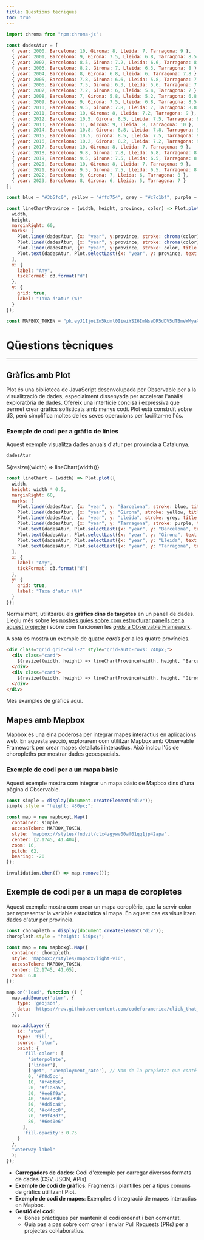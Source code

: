 ```yaml
---
title: Qüestions tècniques
toc: true
---
```


```js
import chroma from "npm:chroma-js";
 
const dadesAtur = [
  { year: 2000, Barcelona: 10, Girona: 8, Lleida: 7, Tarragona: 9 },
  { year: 2001, Barcelona: 9, Girona: 7.5, Lleida: 6.8, Tarragona: 8.5 },
  { year: 2002, Barcelona: 8.5, Girona: 7.2, Lleida: 6.6, Tarragona: 8.2 },
  { year: 2003, Barcelona: 8.2, Girona: 7, Lleida: 6.3, Tarragona: 8 },
  { year: 2004, Barcelona: 8, Girona: 6.8, Lleida: 6, Tarragona: 7.8 },
  { year: 2005, Barcelona: 7.8, Girona: 6.6, Lleida: 5.8, Tarragona: 7.6 },
  { year: 2006, Barcelona: 7.5, Girona: 6.3, Lleida: 5.6, Tarragona: 7.3 },
  { year: 2007, Barcelona: 7.2, Girona: 6, Lleida: 5.4, Tarragona: 7 },
  { year: 2008, Barcelona: 7, Girona: 5.8, Lleida: 5.2, Tarragona: 6.8 },
  { year: 2009, Barcelona: 9, Girona: 7.5, Lleida: 6.8, Tarragona: 8.5 },
  { year: 2010, Barcelona: 9.5, Girona: 7.8, Lleida: 7, Tarragona: 8.8 },
  { year: 2011, Barcelona: 10, Girona: 8, Lleida: 7.2, Tarragona: 9 },
  { year: 2012, Barcelona: 10.5, Girona: 8.5, Lleida: 7.5, Tarragona: 9.5 },
  { year: 2013, Barcelona: 11, Girona: 9, Lleida: 8, Tarragona: 10 },
  { year: 2014, Barcelona: 10.8, Girona: 8.8, Lleida: 7.8, Tarragona: 9.8 },
  { year: 2015, Barcelona: 10.5, Girona: 8.5, Lleida: 7.5, Tarragona: 9.5 },
  { year: 2016, Barcelona: 10.2, Girona: 8.2, Lleida: 7.2, Tarragona: 9.2 },
  { year: 2017, Barcelona: 10, Girona: 8, Lleida: 7, Tarragona: 9 },
  { year: 2018, Barcelona: 9.8, Girona: 7.8, Lleida: 6.8, Tarragona: 8.8 },
  { year: 2019, Barcelona: 9.5, Girona: 7.5, Lleida: 6.5, Tarragona: 8.5 },
  { year: 2020, Barcelona: 10, Girona: 8, Lleida: 7, Tarragona: 9 },
  { year: 2021, Barcelona: 9.5, Girona: 7.5, Lleida: 6.5, Tarragona: 8.5 },
  { year: 2022, Barcelona: 9, Girona: 7, Lleida: 6, Tarragona: 8 },
  { year: 2023, Barcelona: 8, Girona: 6, Lleida: 5, Tarragona: 7 }
];

const blue = "#3b5fc0", yellow = "#ffd754", grey = "#c7c1bf", purple = "#a160af", orange = "#ff9c38", green = "#5ca34b", pink = "#f794b9", sky = "#61b0ff", red = "#ed393f", brown = "#a87a54";

const lineChartProvince = (width, height, province, color) => Plot.plot({
  width,
  height,
  marginRight: 60,
  marks: [
    Plot.lineY(dadesAtur, {x: "year", y:province, stroke: chroma(color).darken().hex(), strokeWidth: 3, title: province}),
    Plot.lineY(dadesAtur, {x: "year", y:province, stroke: chroma(color).darken().hex(), strokeWidth: 2, title: province, marker: "dot"}),
    Plot.lineY(dadesAtur, {x: "year", y:province, stroke: color, title: province, marker: "dot", curve: "monotone-x"}),
    Plot.text(dadesAtur, Plot.selectLast({x: "year", y: province, text: d => province, textAnchor: "start", dx: 6})),
  ],
  x: {
    label: "Any",
    tickFormat: d3.format("d")
  },
  y: {
    grid: true,
    label: "Taxa d'atur (%)"
  }
});

const MAPBOX_TOKEN = "pk.eyJ1IjoiZm5kdml0IiwiYSI6ImNseDR5dDV5dTBmeWMyaXNjemRkbDA3cHEifQ.HgSEJBTQzDFB-qBS2C4dvg";
```

# Qüestions tècniques
---
## Gràfics amb Plot
Plot és una biblioteca de JavaScript desenvolupada per Observable per a la visualització de dades, especialment dissenyada per accelerar l'anàlisi exploratòria de dades. Ofereix una interfície concisa i expressiva que permet crear gràfics sofisticats amb menys codi. Plot està construït sobre d3, però simplifica moltes de les seves operacions per facilitar-ne l'ús.

### Exemple de codi per a gràfic de línies
Aquest exemple visualitza dades anuals d'atur per província a Catalunya.

```js echo
dadesAtur
```

${resize((width) => lineChart(width))}


```js echo
const lineChart = (width) => Plot.plot({
  width,
  height: width * 0.5,
  marginRight: 60,
  marks: [
    Plot.lineY(dadesAtur, {x: "year", y: "Barcelona", stroke: blue, title: "Barcelona", marker: true, curve: "monotone-x", tip: true}),
    Plot.lineY(dadesAtur, {x: "year", y: "Girona", stroke: yellow, title: "Girona", marker: true, curve: "monotone-x", tip: true}),
    Plot.lineY(dadesAtur, {x: "year", y: "Lleida", stroke: grey, title: "Lleida", marker: true, curve: "monotone-x", tip: true}),
    Plot.lineY(dadesAtur, {x: "year", y: "Tarragona", stroke: purple, title: "Tarragona", marker: true, curve: "monotone-x", tip: true}),
    Plot.text(dadesAtur, Plot.selectLast({x: "year", y: "Barcelona", text: d => "Barcelona", textAnchor: "start", dx: 6})),
    Plot.text(dadesAtur, Plot.selectLast({x: "year", y: "Girona", text: d =>  "Girona", textAnchor: "start", dx: 6})),
    Plot.text(dadesAtur, Plot.selectLast({x: "year", y: "Lleida", text: d =>  "Lleida", textAnchor: "start", dx: 6})),
    Plot.text(dadesAtur, Plot.selectLast({x: "year", y: "Tarragona", text: d =>  "Tarragona", textAnchor: "start", dx: 6}))
  ],
  x: {
    label: "Any",
    tickFormat: d3.format("d")
  },
  y: {
    grid: true,
    label: "Taxa d'atur (%)"
  }
});
```

Normalment, utilitzareu els **gràfics dins de targetes** en un panell de dades. Llegiu més sobre les [nostres guies sobre com estructurar panells per a aquest projecte](./guia.md) i sobre com funcionen les [*grids* a Observable Framework](https://observablehq.com/framework/markdown#grids).

A sota es mostra un exemple de quatre *cards* per a les quatre províncies.

```html echo
<div class="grid grid-cols-2" style="grid-auto-rows: 240px;">
  <div class="card">
    ${resize((width, height) => lineChartProvince(width, height, "Barcelona", blue))}
  </div>
  <div class="card">
    ${resize((width, height) => lineChartProvince(width, height, "Girona", yellow))}
  </div>
</div>
```

Més examples de gràfics aqui.

## Mapes amb Mapbox
Mapbox és una eina poderosa per integrar mapes interactius en aplicacions web. En aquesta secció, explorarem com utilitzar Mapbox amb Observable Framework per crear mapes detallats i interactius. Això inclou l'ús de choropleths per mostrar dades geoespacials.

### Exemple de codi per a un mapa bàsic
Aquest exemple mostra com integrar un mapa bàsic de Mapbox dins d'una pàgina d'Observable.

```js echo
const simple = display(document.createElement("div"));
simple.style = "height: 480px;";

const map = new mapboxgl.Map({
  container: simple,
  accessToken: MAPBOX_TOKEN,
  style: 'mapbox://styles/fndvit/clx4zgywv00af01qq1jp42apa',
  center: [2.1745, 41.404],
  zoom: 16,
  pitch: 62,
  bearing: -20
});

invalidation.then(() => map.remove());
```

## Exemple de codi per a un mapa de coropletes
Aquest exemple mostra com crear un mapa coroplèric, que fa servir color per representar la variable estadística al mapa. En aquest cas es visualitzen dades d'atur per provincia.

```js echo
const choropleth = display(document.createElement("div"));
choropleth.style = "height: 540px;";

const map = new mapboxgl.Map({
  container: choropleth,
  style: 'mapbox://styles/mapbox/light-v10',
  accessToken: MAPBOX_TOKEN,
  center: [2.1745, 41.65],
  zoom: 6.8
});

map.on('load', function () {
  map.addSource('atur', {
    type: 'geojson',
    data: 'https://raw.githubusercontent.com/codeforamerica/click_that_hood/master/public/data/spain-provinces.geojson' // URL a les dades GeoJSON
  });

  map.addLayer({
    id: 'atur',
    type: 'fill',
    source: 'atur',
    paint: {
      'fill-color': [
        'interpolate',
        ['linear'],
        ['get', 'unemployment_rate'], // Nom de la propietat que conté la taxa d'atur
        0, '#f8d5cc',
        10, '#f4bfb6',
        20, '#f1a8a5',
        30, '#ee8f9a',
        40, '#ec739b',
        50, '#dd5ca8',
        60, '#c44cc0',
        70, '#9f43d7',
        80, '#6e40e6'
      ],
      'fill-opacity': 0.75
    }
  },
  "waterway-label"
  );
});

```

- **Carregadors de dades**: Codi d'exemple per carregar diversos formats de dades (CSV, JSON, APIs).
- **Exemple de codi de gràfics**: Fragments i plantilles per a tipus comuns de gràfics utilitzant Plot.
- **Exemple de codi de mapes**: Exemples d'integració de mapes interactius en Mapbox.
- **Gestió del codi**:
  - Bones pràctiques per mantenir el codi ordenat i ben comentat.
  - Guia pas a pas sobre com crear i enviar Pull Requests (PRs) per a projectes col·laboratius.